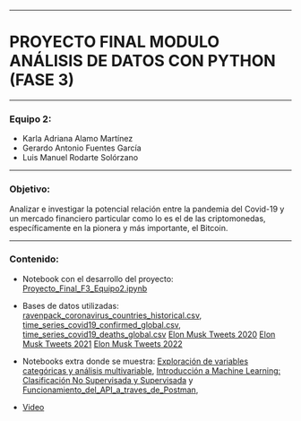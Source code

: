 -----

# PROYECTO FINAL MODULO ANÁLISIS DE DATOS CON PYTHON (FASE 3) 

-----

### Equipo 2:

* Karla Adriana Alamo Martínez
* Gerardo Antonio Fuentes García
* Luis Manuel Rodarte Solórzano

-----

### Objetivo:

Analizar e investigar la potencial relación entre la pandemia del Covid-19 y un mercado financiero particular como lo es el de las criptomonedas, específicamente en la pionera y más importante, el Bitcoin. 

-----

### Contenido:

* Notebook con el desarrollo del proyecto:  [Proyecto_Final_F3_Equipo2.ipynb](./Proyecto_Final_F3_Equipo2.ipynb)

* Bases de datos utilizadas: [ravenpack_coronavirus_countries_historical.csv](./Data/ravenpack_coronavirus_countries_historical.csv), [time_series_covid19_confirmed_global.csv](./Data/time_series_covid19_confirmed_global.csv),  
[time_series_covid19_deaths_global.csv](./Data/time_series_covid19_deaths_global.csv)
[Elon Musk Tweets 2020](./Data/elonm_twitts_2020.csv)
[Elon Musk Tweets 2021](./Data/elonm_twitts_2021.csv)
[Elon Musk Tweets 2022](./Data/elonm_twitts_2022.csv)

* Notebooks extra donde se muestra: [Exploración de variables
categóricas y análisis
multivariable](./variables_categoricas_analisis_multivariable.ipynb), [Introducción a Machine
Learning: Clasificación
No Supervisada y
Supervisada](./machine_learning.ipynb) y  [Funcionamiento_del_API_a_traves_de_Postman](./Funcionamiento_API_Postman.ipynb), 

* [Video](https://youtu.be/gqgJ7dYVZjE)

